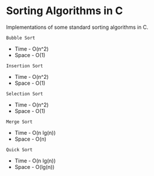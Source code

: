 # Sorting Algorithms in C

Implementations of some standard sorting algorithms in C.

`Bubble Sort`
  - Time - O(n^2)
  - Space - O(1)

`Insertion Sort`
  - Time - O(n^2)
  - Space - O(1)

`Selection Sort`
  - Time - O(n^2)
  - Space - O(1)

`Merge Sort`
  - Time - O(n lg(n))
  - Space - O(n)

`Quick Sort`
  - Time - O(n lg(n))
  - Space - O(lg(n))